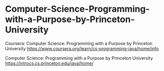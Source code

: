 # Computer-Science-Programming-with-a-Purpose-by-Princeton-University
Coursera: Computer Science: Programming with a Purpose by Princeton University
https://www.coursera.org/learn/cs-programming-java/home/info

Computer Science: Programming with a Purpose by Princeton University
https://introcs.cs.princeton.edu/java/home/
